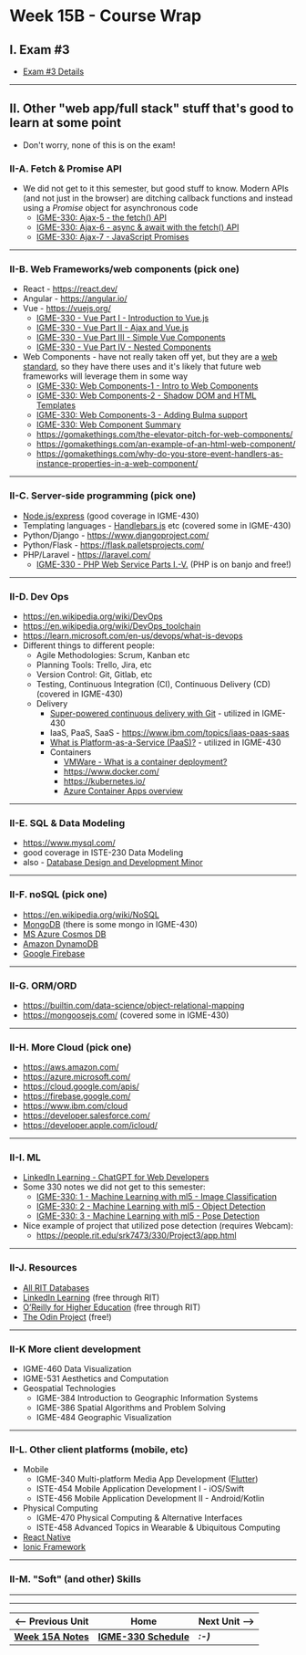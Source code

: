 # Week 15B - Course Wrap

## I. Exam #3

- [Exam #3 Details](../notes/exam-3-details.md)

---

## II. Other "web app/full stack" stuff that's good to learn at some point 

- Don't worry, none of this is on the exam!

### II-A. Fetch & Promise API

- We did not get to it this semester, but good stuff to know. Modern APIs (and not just in the browser) are ditching callback functions and instead using a *Promise* object for asynchronous code
  - [IGME-330: Ajax-5 - the fetch() API](https://github.com/tonethar/IGME-330-Master/blob/master/notes/HW-ajax-5.md)
  - [IGME-330: Ajax-6 - async & await with the fetch() API](https://github.com/tonethar/IGME-330-Master/blob/master/notes/HW-ajax-6.md)
  - [IGME-330: Ajax-7 - JavaScript Promises](https://github.com/tonethar/IGME-330-Master/blob/master/notes/HW-ajax-7.md)

---

### II-B. Web Frameworks/web components (pick one)

- React - https://react.dev/
- Angular - https://angular.io/
- Vue - https://vuejs.org/
  - [IGME-330 - Vue Part I - Introduction to Vue.js](https://github.com/tonethar/IGME-330-Master/blob/master/notes/vue-1.md) 
  - [IGME-330 - Vue Part II - Ajax and Vue.js ](https://github.com/tonethar/IGME-330-Master/blob/master/notes/vue-2.md)
  - [IGME-330 - Vue Part III - Simple Vue Components](https://github.com/tonethar/IGME-330-Master/blob/master/notes/vue-3.md)
  - [IGME-330 - Vue Part IV - Nested Components](https://github.com/tonethar/IGME-330-Master/blob/master/notes/vue-4.md)
- Web Components - have not really taken off yet, but they are a [web standard](https://developer.mozilla.org/en-US/docs/Web/API/Web_Components), so they have there uses and it's likely that future web frameworks will leverage them in some way
  - [IGME-330: Web Components-1 - Intro to Web Components](https://github.com/tonethar/IGME-330-spring-2023/blob/main/notes/wc-1.md)
  - [IGME-330: Web Components-2 - Shadow DOM and HTML Templates](https://github.com/tonethar/IGME-330-spring-2023/blob/main/notes/wc-2.md)
  - [IGME-330: Web Components-3 - Adding Bulma support](https://github.com/tonethar/IGME-330-spring-2023/blob/main/notes/wc-3.md)
  - [IGME-330: Web Component Summary](https://github.com/tonethar/IGME-330-Master/blob/master/notes/wc-summary.md)
  - https://gomakethings.com/the-elevator-pitch-for-web-components/
  - https://gomakethings.com/an-example-of-an-html-web-component/
  - https://gomakethings.com/why-do-you-store-event-handlers-as-instance-properties-in-a-web-component/

---

### II-C. Server-side programming (pick one)
- [Node.js/express](https://expressjs.com/)  (good coverage in IGME-430)
- Templating languages - [Handlebars.js](https://handlebarsjs.com/) etc (covered some in IGME-430)
- Python/Django - https://www.djangoproject.com/
- Python/Flask - https://flask.palletsprojects.com/
- PHP/Laravel - https://laravel.com/
  - [IGME-330 - PHP Web Service Parts I.-V.](https://github.com/tonethar/IGME-330-Master/blob/master/notes/HW-php-web-service-1.md) (PHP is on banjo and free!)
  
---

### II-D. Dev Ops
- https://en.wikipedia.org/wiki/DevOps
- https://en.wikipedia.org/wiki/DevOps_toolchain
- https://learn.microsoft.com/en-us/devops/what-is-devops
- Different things to different people:
  - Agile Methodologies: Scrum, Kanban etc
  - Planning Tools: Trello, Jira, etc
  - Version Control: Git, Gitlab, etc
  - Testing, Continuous Integration (CI), Continuous Delivery (CD) (covered in IGME-430)
  - Delivery
    - [Super-powered continuous delivery with Git](https://www.atlassian.com/continuous-delivery/principles/git-and-continuous-delivery) - utilized in IGME-430
    - IaaS, PaaS, SaaS - https://www.ibm.com/topics/iaas-paas-saas
    - [What is Platform-as-a-Service (PaaS)?](https://www.ibm.com/topics/paas) - utilized in IGME-430
    - Containers
      - [VMWare - What is a container deployment?](https://www.vmware.com/topics/glossary/content/container-deployment.html)
      - https://www.docker.com/
      - https://kubernetes.io/
      - [Azure Container Apps overview](https://learn.microsoft.com/en-us/azure/container-apps/overview)
    
---

### II-E. SQL & Data Modeling
- https://www.mysql.com/
- good coverage in ISTE-230 Data Modeling
- also - [Database Design and Development Minor](https://www.rit.edu/study/database-design-and-development-minor)

---

### II-F. noSQL (pick one)
- https://en.wikipedia.org/wiki/NoSQL
- [MongoDB](https://www.mongodb.com) (there is some mongo in IGME-430)
- [MS Azure Cosmos DB](https://azure.microsoft.com/en-us/products/cosmos-db/)
- [Amazon DynamoDB](https://aws.amazon.com/pm/dynamodb)
- [Google Firebase](https://firebase.google.com/)

 ---

### II-G. ORM/ORD

- https://builtin.com/data-science/object-relational-mapping
- https://mongoosejs.com/ (covered some in IGME-430)
  
---

### II-H. More Cloud (pick one)
- https://aws.amazon.com/
- https://azure.microsoft.com/
- https://cloud.google.com/apis/
- https://firebase.google.com/
- https://www.ibm.com/cloud
- https://developer.salesforce.com/
- https://developer.apple.com/icloud/
  
---

### II-I. ML
- [LinkedIn Learning - ChatGPT for Web Developers](https://www.linkedin.com/learning/chatgpt-for-web-developers/accelerate-your-web-development-process?u=42272537)
- Some 330 notes we did not get to this semester:
  - [IGME-330: 1 - Machine Learning with ml5 - Image Classification](https://github.com/tonethar/IGME-330-Master/blob/master/notes/1-ml-pre-trained-models.md)
  - [IGME-330: 2 - Machine Learning with ml5 - Object Detection](https://github.com/tonethar/IGME-330-Master/blob/master/notes/2-ml-object-detection.md)
  - [IGME-330: 3 - Machine Learning with ml5 - Pose Detection](https://github.com/tonethar/IGME-330-Master/blob/master/notes/3-ml-posenet.md)
- Nice example of project that utilized pose detection (requires Webcam):
  - https://people.rit.edu/srk7473/330/Project3/app.html

---

### II-J. Resources
- [All RIT Databases](https://library.rit.edu/dbfinder/index.php?query=*%3A*)
- [LinkedIn Learning](https://www.linkedin.com/checkpoint/enterprise/login/42272537?application=learning) (free through RIT)
- [O’Reilly for Higher Education](https://go.oreilly.com/rochester-institute-of-technology) (free through RIT)
- [The Odin Project](https://www.theodinproject.com/) (free!)

--- 

### II-K More client development
- IGME-460 Data Visualization
- IGME-531 Aesthetics and Computation
- Geospatial Technologies
  - IGME-384 Introduction to Geographic Information Systems
  - IGME-386 Spatial Algorithms and Problem Solving
  - IGME-484 Geographic Visualization

---

### II-L. Other client platforms (mobile, etc)

- Mobile
  - IGME-340 Multi-platform Media App Development ([Flutter](https://flutter.dev/))
  - ISTE-454 Mobile Application Development I - iOS/Swift
  - ISTE-456 Mobile Application Development II - Android/Kotlin
- Physical Computing
  - IGME-470 Physical Computing & Alternative Interfaces
  - ISTE-458 Advanced Topics in Wearable & Ubiquitous Computing
- [React Native](https://reactnative.dev/)
- [Ionic Framework](https://ionicframework.com/)
 
---

### II-M. "Soft" (and other) Skills



---
---

| <-- Previous Unit | Home | Next Unit -->
| --- | --- | --- 
| [**Week 15A Notes**](15A.md)  |  [**IGME-330 Schedule**](../schedule.md) | ***:-)***
